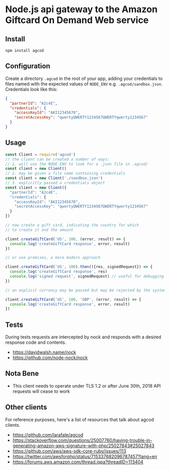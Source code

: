 Node.js api gateway to the Amazon Giftcard On Demand Web service
============

## Install
`npm install agcod`

## Configuration

Create a directory `.agcod` in the root of your app, adding your credentials to files named with the expected values of `NODE_ENV` e.g. `.agcod/sandbox.json`.  Credentials look like this:
```json
{
  "partnerId": "A2c4E",
  "credentials": {
    "accessKeyId": "AKI12345678",
    "secretAccessKey": "qwertyQWERTY1234567QWERTYqwerty1234567"
  }
}
```
## Usage
```javascript
const Client = require('agcod')
// the client can be created a number of ways:
// 1. will use the NODE_ENV to look for a .json file in .agcod/
const client = new Client() 
// 2. may be given a file name containing credentials
const client = new Client('./sandbox.json')
// 3. explicitly passed a credentials object
const client = new Client({
  "partnerId": "A2c4E",
  "credentials": {
    "accessKeyId": "AKI12345678",
    "secretAccessKey": "qwertyQWERTY1234567QWERTYqwerty1234567"
  }
})

// now create a gift card, indicating the country for which
// to create it and the amount

client.createGiftCard('US', 100, (error, result) => {
  console.log('createGiftCard response', error, result)
})

// or use promises, a more modern approach

client.createGiftCard('US', 100).then(({res, signedRequest}) => {
  console.log('createGiftCard response', res)
  console.log('signed request', signedRequest) // useful for debugging purposes as this may be passed to curl
})

// an explicit currency may be passed but may be rejected by the system

client.createGiftCard('US', 100, 'GBP', (error, result) => {
  console.log('createGiftCard response', error, result)
})
```

## Tests
During tests requests are intercepted by nock and responds with a desired response code and contents.
- https://davidwalsh.name/nock
- https://github.com/node-nock/nock

## Nota Bene
- This client needs to operate under TLS 1.2 or after June 30th, 2018 API requests will cease to work

## Other clients
For reference purposes, here's a list of resources that talk about agcod clients.
- https://github.com/larafale/agcod
- https://stackoverflow.com/questions/25007760/having-trouble-in-generating-amazon-aws-signature-with-php/25027843#25027843
- https://github.com/aws/aws-sdk-core-ruby/issues/113
- https://twitter.com/awsforphp/status/715337682096787457?lang=en
- https://forums.aws.amazon.com/thread.jspa?threadID=113404
